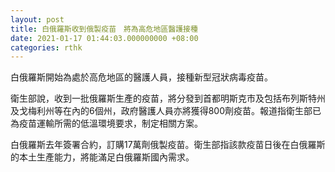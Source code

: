 ```yaml
---
layout: post
title: 白俄羅斯收到俄製疫苗　將為高危地區醫護接種
date: 2021-01-17 01:44:03.000000000 +08:00
categories: rthk
---
```


白俄羅斯開始為處於高危地區的醫護人員，接種新型冠狀病毒疫苗。

衛生部說，收到一批俄羅斯生產的疫苗，將分發到首都明斯克市及包括布列斯特州及戈梅利州等在內的6個州，政府醫護人員亦將獲得800劑疫苗。報道指衛生部已為疫苗運輸所需的低溫環境要求，制定相關方案。

白俄羅斯去年簽署合約，訂購17萬劑俄製疫苗。衛生部指該款疫苗日後在白俄羅斯的本土生產能力，將能滿足白俄羅斯國內需求。
